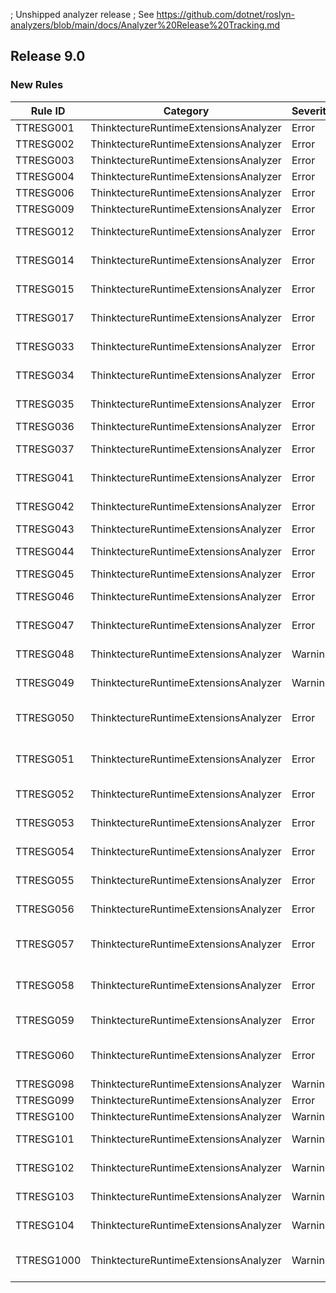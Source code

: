 ; Unshipped analyzer release
; See https://github.com/dotnet/roslyn-analyzers/blob/main/docs/Analyzer%20Release%20Tracking.md

## Release 9.0

### New Rules
Rule ID | Category | Severity | Notes
--------|----------|----------|--------------------
TTRESG001 | ThinktectureRuntimeExtensionsAnalyzer | Error | Field must be read-only
TTRESG002 | ThinktectureRuntimeExtensionsAnalyzer | Error | Smart Enum item must be public
TTRESG003 | ThinktectureRuntimeExtensionsAnalyzer | Error | Property must be read-only
TTRESG004 | ThinktectureRuntimeExtensionsAnalyzer | Error | The type must be a class or a struct
TTRESG006 | ThinktectureRuntimeExtensionsAnalyzer | Error | Type must be partial
TTRESG009 | ThinktectureRuntimeExtensionsAnalyzer | Error | The constructors must be private
TTRESG012 | ThinktectureRuntimeExtensionsAnalyzer | Error | Provided key member name is not allowed
TTRESG014 | ThinktectureRuntimeExtensionsAnalyzer | Error | Inner Smart Enum on first level must be private
TTRESG015 | ThinktectureRuntimeExtensionsAnalyzer | Error | Inner Smart Enum on non-first level must be public
TTRESG017 | ThinktectureRuntimeExtensionsAnalyzer | Error | The key member must not be nullable
TTRESG033 | ThinktectureRuntimeExtensionsAnalyzer | Error | Smart Enums, value objects and ad hoc unions must not be generic
TTRESG034 | ThinktectureRuntimeExtensionsAnalyzer | Error | Field of the base class must be read-only
TTRESG035 | ThinktectureRuntimeExtensionsAnalyzer | Error | Property of the base class must be read-only
TTRESG036 | ThinktectureRuntimeExtensionsAnalyzer | Error | The key type must not be nullable
TTRESG037 | ThinktectureRuntimeExtensionsAnalyzer | Error | Smart Enum without derived types must be sealed
TTRESG041 | ThinktectureRuntimeExtensionsAnalyzer | Error | The type of the comparer doesn't match the type of the member
TTRESG042 | ThinktectureRuntimeExtensionsAnalyzer | Error | Property 'init' accessor must be private
TTRESG043 | ThinktectureRuntimeExtensionsAnalyzer | Error | Primary constructor is not allowed
TTRESG044 | ThinktectureRuntimeExtensionsAnalyzer | Error | Custom implementation of the key member not found
TTRESG045 | ThinktectureRuntimeExtensionsAnalyzer | Error | Key member type mismatch
TTRESG046 | ThinktectureRuntimeExtensionsAnalyzer | Error | The arguments of 'Switch' and 'Map' must be named
TTRESG047 | ThinktectureRuntimeExtensionsAnalyzer | Error | Variable must be initialized with non-default value
TTRESG048 | ThinktectureRuntimeExtensionsAnalyzer | Warning | String-based Value Object needs equality comparer
TTRESG049 | ThinktectureRuntimeExtensionsAnalyzer | Warning | Complex Value Object with string members needs equality comparer
TTRESG050 | ThinktectureRuntimeExtensionsAnalyzer | Error | Method with UseDelegateFromConstructor must be partial
TTRESG051 | ThinktectureRuntimeExtensionsAnalyzer | Error | Method with UseDelegateFromConstructor must not have generics
TTRESG052 | ThinktectureRuntimeExtensionsAnalyzer | Error | The type must not be inside generic type
TTRESG053 | ThinktectureRuntimeExtensionsAnalyzer | Error | Derived type of a union must not be generic
TTRESG054 | ThinktectureRuntimeExtensionsAnalyzer | Error | Discriminated union must be sealed or have private constructors only
TTRESG055 | ThinktectureRuntimeExtensionsAnalyzer | Error | Discriminated union implemented using a record must be sealed
TTRESG056 | ThinktectureRuntimeExtensionsAnalyzer | Error | Non-abstract derived union is less accessible than base union
TTRESG057 | ThinktectureRuntimeExtensionsAnalyzer | Error | AllowDefaultStructs must be false if VO is struct but key type is reference type
TTRESG058 | ThinktectureRuntimeExtensionsAnalyzer | Error | AllowDefaultStructs must be false if some members disallow default values
TTRESG059 | ThinktectureRuntimeExtensionsAnalyzer | Error | ObjectFactory must have corresponding constructor
TTRESG060 | ThinktectureRuntimeExtensionsAnalyzer | Error | Smart Enums with ObjectFactory must not have HasCorrespondingConstructor=true
TTRESG098 | ThinktectureRuntimeExtensionsAnalyzer | Warning | Error during code analysis
TTRESG099 | ThinktectureRuntimeExtensionsAnalyzer | Error | Error during code generation
TTRESG100 | ThinktectureRuntimeExtensionsAnalyzer | Warning | The Smart Enum has no items
TTRESG101 | ThinktectureRuntimeExtensionsAnalyzer | Warning | Static properties are not considered Smart Enum items
TTRESG102 | ThinktectureRuntimeExtensionsAnalyzer | Warning | The type has a comparer defined but no equality comparer
TTRESG103 | ThinktectureRuntimeExtensionsAnalyzer | Warning | The type has an equality comparer defined but no comparer
TTRESG104 | ThinktectureRuntimeExtensionsAnalyzer | Warning | Members disallowing default values must be required
TTRESG1000 | ThinktectureRuntimeExtensionsAnalyzer | Warning | Internal Thinktecture.Runtime.Extensions API usage
